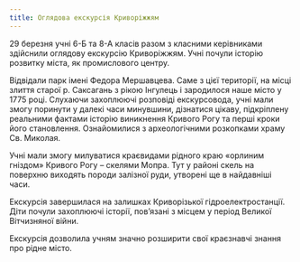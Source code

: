 ```yaml
---
title: Оглядова екскурсія Криворіжжям
---
```


29 березня учні 6-Б та 8-А класів разом з класними керівниками здійснили оглядову екскурсію Криворіжжям. Учні почули історію розвитку міста, як промислового центру.

Відвідали парк імені Федора Мершавцева. Саме з цієї території, на місці злиття старої р. Саксагань з рікою Інгулець і зародилося наше місто у 1775 році. Слухаючи захоплюючі розповіді екскурсовода, учні мали змогу поринути у далекі часи минувшини, дізнатися цікаву, підкріплену реальними фактами історію виникнення Кривого Рогу та перші кроки його становлення. Ознайомилися з археологічними розкопками храму Св. Миколая.

Учні мали змогу милуватися краєвидами рідного краю «орлиним гніздом» Кривого Рогу – скелями Мопра. Тут у районі скель на поверхню виходять породи залізної руди, утворені ще в найдавніші часи.

Екскурсія завершилася на залишках Криворізької гідроелектростанції. Діти почули захоплюючі історії, пов’язані з місцем у період Великої Вітчизняної війни.

Екскурсія дозволила учням значно розширити свої краєзнавчі знання про рідне місто.

<slideshow id="_/72157678707119693" />
